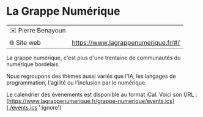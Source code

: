 # La Grappe Numérique

|                                |     |
| ------------------------------ | --- |
| ✉️ Pierre Benayoun |
| 🌐 Site web | https://www.lagrappenumerique.fr/#/ |

La grappe numérique, c'est plus d'une trentaine de communautés du numérique bordelais.

Nous regroupons des thèmes aussi variés que l'IA, les langages de programmation, l'agilité ou l'inclusion par le numérique.

Le calendrier des évènements est disponible au format iCal.
Voici son URL : [https://www.lagrappenumerique.fr/grappe-numerique/events.ics](./events.ics ':ignore')

<!-- EVENTS:START -->
<!-- EVENTS:END -->
